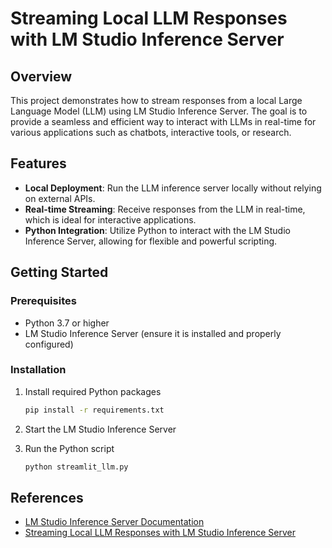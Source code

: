# Streaming Local LLM Responses with LM Studio Inference Server

## Overview

This project demonstrates how to stream responses from a local Large Language Model (LLM) using LM Studio Inference Server. The goal is to provide a seamless and efficient way to interact with LLMs in real-time for various applications such as chatbots, interactive tools, or research.

## Features

- **Local Deployment**: Run the LLM inference server locally without relying on external APIs.
- **Real-time Streaming**: Receive responses from the LLM in real-time, which is ideal for interactive applications.
- **Python Integration**: Utilize Python to interact with the LM Studio Inference Server, allowing for flexible and powerful scripting.

## Getting Started

### Prerequisites

- Python 3.7 or higher
- LM Studio Inference Server (ensure it is installed and properly configured)

### Installation

1. Install required Python packages

   ```bash
   pip install -r requirements.txt
2. Start the LM Studio Inference Server

3. Run the Python script
   ```bash
   python streamlit_llm.py

## References

- [LM Studio Inference Server Documentation](https://docs.lmstudio.com/inference-server)
- [Streaming Local LLM Responses with LM Studio Inference Server](https://medium.com/@ingridwickstevens/streaming-local-llm-responses-with-lm-studio-inference-server-cce3f78b2522)
